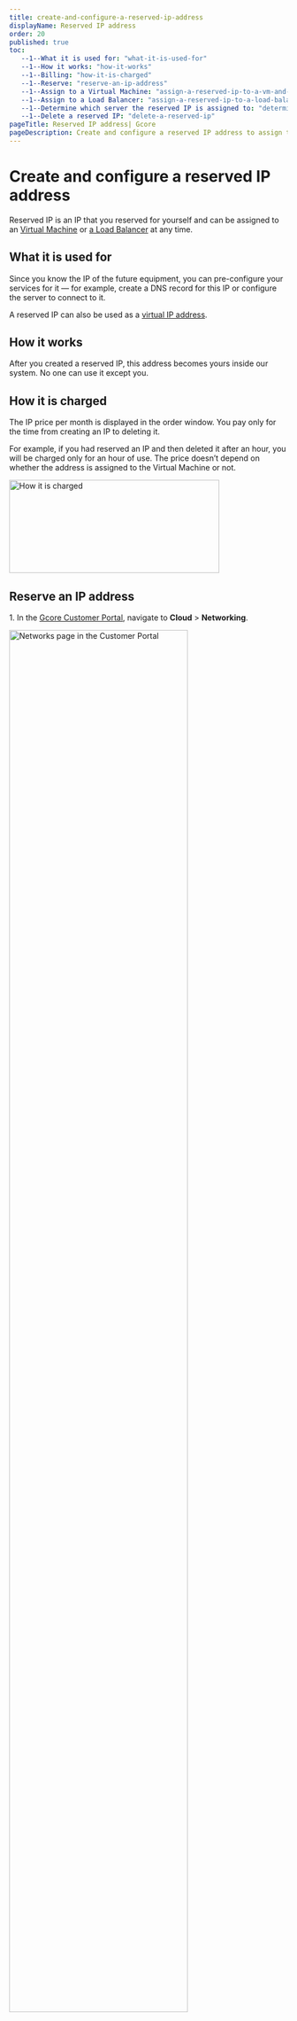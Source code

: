 ```yaml
---
title: create-and-configure-a-reserved-ip-address
displayName: Reserved IP address
order: 20
published: true
toc:
   --1--What it is used for: "what-it-is-used-for"
   --1--How it works: "how-it-works"
   --1--Billing: "how-it-is-charged"
   --1--Reserve: "reserve-an-ip-address"
   --1--Assign to a Virtual Machine: "assign-a-reserved-ip-to-a-vm-and-detach-it-from-the-machine"
   --1--Assign to a Load Balancer: "assign-a-reserved-ip-to-a-load-balancer-and-detach-it"
   --1--Determine which server the reserved IP is assigned to: "determine-which-server-the-specific-reserved-ip-is-assigned-to"
   --1--Delete a reserved IP: "delete-a-reserved-ip"
pageTitle: Reserved IP address| Gcore
pageDescription: Create and configure a reserved IP address to assign to Virtual Machines or Load Balancers. Learn how to reserve, assign, detach, and delete a reserved IP.
---
```

# Create and configure a reserved IP address

Reserved IP is an IP that you reserved for yourself and can be assigned to an <a href="https://gcore.com/docs/cloud/virtual-instances/create-an-instance" target="_blank">Virtual Machine</a> or <a href="https://gcore.com/docs/cloud/networking/create-and-configure-a-load-balancer" target="_blank">a Load Balancer</a> at any time.

## What it is used for

Since you know the IP of the future equipment, you can pre-configure your services for it — for example, create a DNS record for this IP or configure the server to connect to it.

A reserved IP can also be used as a <a href="https://gcore.com/docs/cloud/networking/ip-address/create-and-configure-a-virtual-ip-vip-address" target="_blank">virtual IP address</a>.

## How it works

After you created a reserved IP, this address becomes yours inside our system. No one can use it except you.

## How it is charged

The IP price per month is displayed in the order window. You pay only for the time from creating an IP to deleting it. 

For example, if you had reserved an IP and then deleted it after an hour, you will be charged only for an hour of use. The price doesn’t depend on whether the address is assigned to the Virtual Machine or not.

<img src="https://assets.gcore.pro/docs/cloud/networking/ip-address/create-and-configure-a-reserved-ip-address/image-17.png" alt="How it is charged" width="380" height="168">

## Reserve an IP address

1\. In the <a href="https://accounts.gcore.com/reports/dashboard" target="_blank">Gcore Customer Portal</a>, navigate to **Cloud** > **Networking**.

<img src="https://assets.gcore.pro/docs/cloud/networking/ip-address/create-and-configure-a-reserved-ip-address/networks-page.png" alt="Networks page in the Customer Portal" width="80%">

2\. Open the **Reserved IPs** page.

3\. Click **Reserve new IP**.

<img src="https://assets.gcore.pro/docs/cloud/networking/ip-address/create-and-configure-a-reserved-ip-address/reserved-ips-page.png" alt="Reserved IPs page in the Customer Portal" width="80%">

4\. Select the IP type:

 * Public (for external network). A public IP address one can be created immediately.
 * Private (for internal network). If you selected this option, choose the network and subnetwork in which the address will be created.

<alert-element type="info" title="Info">
 
A reserved private IP can only be used in the specified subnetwork. To order a specific address, enable the **Set IP address** toggle and enter the IP that belongs to that subnetwork.
 
</alert-element>

5\. (Optional) If you want to use IPv6 addresses, turn on the <b>Enable IPv6 dual-stack</b> toggle.

<img src="https://assets.gcore.pro/docs/cloud/networking/ip-address/create-and-configure-a-reserved-ip-address/reserve-ip-dialog.png" alt="Reserved IPs page in the Customer Portal" width="80%">

6\. Click **Create**. 

## Assign a reserved IP to a VM and detach it from the machine

<tabset-element>

### Assign during VM creation

For instructions on how to add a Reserved IP when creating a Virual Machine, refer to the <a href="https://gcore.com/docs/cloud/virtual-instances/create-an-instance" target="_blank">VM creation</a> guide. 

### Assign after VM creation

1\. In the Virtual Machine settings, open the **Networking** tab. 

If the machine has already been added to the subnetwork you want to assign an IP to, disable that subnetwork. This will remove the old IP.

<img src="https://assets.gcore.pro/docs/cloud/networking/ip-address/create-and-configure-a-reserved-ip-address/detach-subnetwork.png" alt="Detach subnetwork" width="80%">

2\. Add a new interface (public or private) and enable the **Use reserved IP** toggle. 

<img src="https://assets.gcore.pro/docs/cloud/networking/ip-address/create-and-configure-a-reserved-ip-address/add-reserved-ip-vm.png" alt="Assign after Virtual Machine creation" width="80%">

3\. Select the desired IP and click **Save Changes**. 

The IP will be assigned to the Virtual Machine.

</tabset-element>

## Detach a reserved IP from the VM

Detach the subnetwork the reserved IP is assigned to. This address will be detached from the Virtual Machine automatically.

<img src="https://assets.gcore.pro/docs/cloud/networking/ip-address/create-and-configure-a-reserved-ip-address/image-29.png" alt="Detach from the Virtual Machine">

## Assign and detach a reserved IP from a Load Balancer

You can assign the reserved IP only during the Load Balancer creation. 

For instructions on how to add a Reserved IP when creating a Load Balancer, refer to the <a href="https://gcore.com/docs/cloud/networking/create-and-configure-a-load-balancer#step-4-configure-network" target="_blank">Load Balancer creation</a> guide. 

## Determine which server the specific reserved IP is assigned to

1\. In the <a href="https://accounts.gcore.com/reports/dashboard" target="_blank">Gcore Customer Portal</a>, navigate to **Cloud** > **Networking**.

<img src="https://assets.gcore.pro/docs/cloud/networking/ip-address/create-and-configure-a-reserved-ip-address/networks-page.png" alt="Networks page in the Customer Portal" width="80%">

2\. Open the **Reserved IPs** page. In the **Status** column, you will see what resource the IP is assigned to. 

3\. Click the resource name to view and update its settings.

<img src="https://assets.gcore.pro/docs/cloud/networking/ip-address/create-and-configure-a-reserved-ip-address/mceclip2.png" alt="mceclip2.png">

## Delete a reserved IP

Detach it from the Virtual Machine or Load Balancer. Then go to the "Networking" → "Reserved IPs" section, click the selector next to the IP and select "Delete". The address will be deleted and no longer charged.

<img src="https://assets.gcore.pro/docs/cloud/networking/ip-address/create-and-configure-a-reserved-ip-address/mceclip3.png" alt="mceclip3.png">
